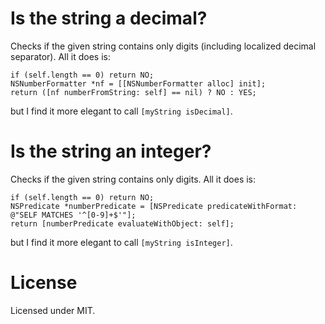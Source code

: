 # Is the string a decimal?
Checks if the given string contains only digits (including localized decimal separator). All it does is:

	if (self.length == 0) return NO;
	NSNumberFormatter *nf = [[NSNumberFormatter alloc] init];
	return ([nf numberFromString: self] == nil) ? NO : YES;
	
but I find it more elegant to call `[myString isDecimal]`.

# Is the string an integer?
Checks if the given string contains only digits. All it does is:

	if (self.length == 0) return NO;
	NSPredicate *numberPredicate = [NSPredicate predicateWithFormat: @"SELF MATCHES '^[0-9]+$'"];
    return [numberPredicate evaluateWithObject: self];
	
but I find it more elegant to call `[myString isInteger]`.

# License
Licensed under MIT.